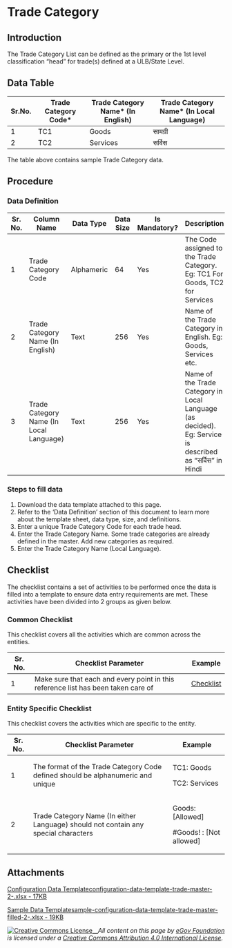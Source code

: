 # Trade Category

## Introduction <a href="#introduction" id="introduction"></a>

The Trade Category List can be defined as the primary or the 1st level classification “head” for trade(s) defined at a ULB/State Level.

## Data Table <a href="#data-table" id="data-table"></a>

| Sr.No. | Trade Category Code\* | Trade Category Name\* (In English) | Trade Category Name\* (In Local Language) |
| ------ | --------------------- | ---------------------------------- | ----------------------------------------- |
| 1      | TC1                   | Goods                              | सामग्री                                   |
| 2      | TC2                   | Services                           | सर्विस                                    |

The table above contains sample Trade Category data.

## Procedure <a href="#procedure" id="procedure"></a>

### Data Definition <a href="#data-definition" id="data-definition"></a>

| Sr. No. | Column Name                             | Data Type  | Data Size | Is Mandatory? | Description                                                                                              |
| ------- | --------------------------------------- | ---------- | --------- | ------------- | -------------------------------------------------------------------------------------------------------- |
| 1       | Trade Category Code                     | Alphameric | 64        | Yes           | The Code assigned to the Trade Category. Eg: TC1 For Goods, TC2 for Services                             |
| 2       | Trade Category Name (In English)        | Text       | 256       | Yes           | Name of the Trade Category in English. Eg: Goods, Services etc.                                          |
| 3       | Trade Category Name (In Local Language) | Text       | 256       | Yes           | Name of the Trade Category in Local Language (as decided). Eg: Service is described as “सर्विस” in Hindi |

### Steps to fill data <a href="#steps-to-fill-data" id="steps-to-fill-data"></a>

1. Download the data template attached to this page.
2. Refer to the ‘Data Definition’ section of this document to learn more about the template sheet, data type, size, and definitions.
3. Enter a unique Trade Category Code for each trade head.
4. Enter the Trade Category Name. Some trade categories are already defined in the master. Add new categories as required.
5. Enter the Trade Category Name (Local Language).

## Checklist <a href="#checklist" id="checklist"></a>

The checklist contains a set of activities to be performed once the data is filled into a template to ensure data entry requirements are met. These activities have been divided into 2 groups as given below.

### Common Checklist <a href="#common-checklist" id="common-checklist"></a>

This checklist covers all the activities which are common across the entities.

| Sr. No. | Checklist Parameter                                                               | Example                                                                                                                      |
| ------- | --------------------------------------------------------------------------------- | ---------------------------------------------------------------------------------------------------------------------------- |
| 1       | Make sure that each and every point in this reference list has been taken care of | ​[Checklist](https://docs.digit.org/configure-digit/configuring-master-data-templates/module-setup/common-config/checklist)​ |

### Entity Specific Checklist <a href="#entity-specific-checklist" id="entity-specific-checklist"></a>

This checklist covers the activities which are specific to the entity.

| Sr. No. | Checklist Parameter                                                                | Example                                               |
| ------- | ---------------------------------------------------------------------------------- | ----------------------------------------------------- |
| 1       | The format of the Trade Category Code defined should be alphanumeric and unique    | <p>TC1: Goods</p><p>TC2: Services</p>                 |
| 2       | Trade Category Name (In either Language) should not contain any special characters | <p>Goods: [Allowed]</p><p>#Goods! : [Not allowed]</p> |

## Attachments <a href="#attachments" id="attachments"></a>

[Configuration Data Templateconfiguration-data-template-trade-master-2-.xlsx - 17KB](https://firebasestorage.googleapis.com/v0/b/gitbook-28427.appspot.com/o/assets%2F-MERG\_iQW5oN4ukgXP8K%2Fsync%2Fe9770eb56cc2e51a013d1df84d2db6092d01f17b.xlsx?generation=1602050605603605\&alt=media)

[Sample Data Templatesample-configuration-data-template-trade-master-filled-2-.xlsx - 19KB](https://firebasestorage.googleapis.com/v0/b/gitbook-28427.appspot.com/o/assets%2F-MERG\_iQW5oN4ukgXP8K%2Fsync%2F790e93a747bfd659fd37fcc836eec0aab074bf79.xlsx?generation=1602050605673696\&alt=media)

[![Creative Commons License](https://i.creativecommons.org/l/by/4.0/80x15.png)\_\_](http://creativecommons.org/licenses/by/4.0/)_All content on this page by_ [_eGov Foundation_ ](https://egov.org.in/)_is licensed under a_ [_Creative Commons Attribution 4.0 International License_](http://creativecommons.org/licenses/by/4.0/)_._
